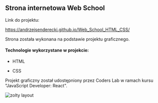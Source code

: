 
<h2>Strona internetowa Web School</h2>

Link do projektu:

https://andrzejsenderecki.github.io/Web_School_HTML_CSS/

Strona została wykonana na podstawie projektu graficznego.

<h4>Technologie wykorzystane w projekcie:</h4>

- HTML

- CSS

Projekt graficzny został udostępniony przez Coders Lab w ramach kursu "JavaScript Developer: React".

![zolty layout](https://user-images.githubusercontent.com/33809996/40674553-7d645c68-6375-11e8-8b6c-faf909debb6c.jpg)
